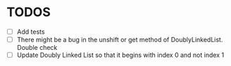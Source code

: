 # TODOS

- [ ] Add tests
- [ ] There might be a bug in the unshift or get method of DoublyLinkedList. Double check
- [ ] Update Doubly Linked List so that it begins with index 0 and not index 1
